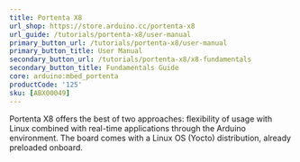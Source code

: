 ```yaml
---
title: Portenta X8
url_shop: https://store.arduino.cc/portenta-x8
url_guide: /tutorials/portenta-x8/user-manual
primary_button_url: /tutorials/portenta-x8/user-manual
primary_button_title: User Manual
secondary_button_url: /tutorials/portenta-x8/x8-fundamentals
secondary_button_title: Fundamentals Guide
core: arduino:mbed_portenta
productCode: '125'
sku: [ABX00049]
---
```


Portenta X8 offers the best of two approaches: flexibility of usage with Linux combined with real-time applications through the Arduino environment. The board comes with a Linux OS (Yocto) distribution, already preloaded onboard.